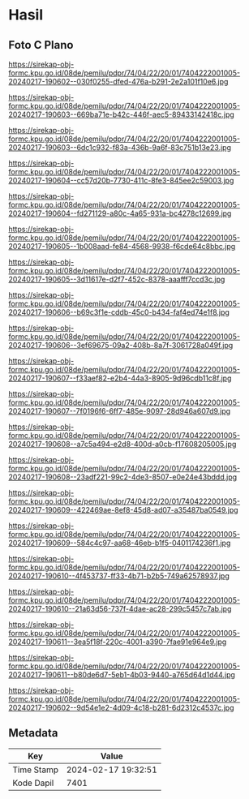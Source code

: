 # Hasil

## Foto C Plano

https://sirekap-obj-formc.kpu.go.id/08de/pemilu/pdpr/74/04/22/20/01/7404222001005-20240217-190602--030f0255-dfed-476a-b291-2e2a101f10e6.jpg

https://sirekap-obj-formc.kpu.go.id/08de/pemilu/pdpr/74/04/22/20/01/7404222001005-20240217-190603--669ba71e-b42c-446f-aec5-89433142418c.jpg

https://sirekap-obj-formc.kpu.go.id/08de/pemilu/pdpr/74/04/22/20/01/7404222001005-20240217-190603--6dc1c932-f83a-436b-9a6f-83c751b13e23.jpg

https://sirekap-obj-formc.kpu.go.id/08de/pemilu/pdpr/74/04/22/20/01/7404222001005-20240217-190604--cc57d20b-7730-411c-8fe3-845ee2c59003.jpg

https://sirekap-obj-formc.kpu.go.id/08de/pemilu/pdpr/74/04/22/20/01/7404222001005-20240217-190604--fd271129-a80c-4a65-931a-bc4278c12699.jpg

https://sirekap-obj-formc.kpu.go.id/08de/pemilu/pdpr/74/04/22/20/01/7404222001005-20240217-190605--1b008aad-fe84-4568-9938-f6cde64c8bbc.jpg

https://sirekap-obj-formc.kpu.go.id/08de/pemilu/pdpr/74/04/22/20/01/7404222001005-20240217-190605--3d11617e-d2f7-452c-8378-aaafff7ccd3c.jpg

https://sirekap-obj-formc.kpu.go.id/08de/pemilu/pdpr/74/04/22/20/01/7404222001005-20240217-190606--b69c3f1e-cddb-45c0-b434-faf4ed74e1f8.jpg

https://sirekap-obj-formc.kpu.go.id/08de/pemilu/pdpr/74/04/22/20/01/7404222001005-20240217-190606--3ef69675-09a2-408b-8a7f-3061728a049f.jpg

https://sirekap-obj-formc.kpu.go.id/08de/pemilu/pdpr/74/04/22/20/01/7404222001005-20240217-190607--f33aef82-e2b4-44a3-8905-9d96cdb11c8f.jpg

https://sirekap-obj-formc.kpu.go.id/08de/pemilu/pdpr/74/04/22/20/01/7404222001005-20240217-190607--7f0196f6-6ff7-485e-9097-28d946a607d9.jpg

https://sirekap-obj-formc.kpu.go.id/08de/pemilu/pdpr/74/04/22/20/01/7404222001005-20240217-190608--a7c5a494-e2d8-400d-a0cb-f17608205005.jpg

https://sirekap-obj-formc.kpu.go.id/08de/pemilu/pdpr/74/04/22/20/01/7404222001005-20240217-190608--23adf221-99c2-4de3-8507-e0e24e43bddd.jpg

https://sirekap-obj-formc.kpu.go.id/08de/pemilu/pdpr/74/04/22/20/01/7404222001005-20240217-190609--422469ae-8ef8-45d8-ad07-a35487ba0549.jpg

https://sirekap-obj-formc.kpu.go.id/08de/pemilu/pdpr/74/04/22/20/01/7404222001005-20240217-190609--584c4c97-aa68-46eb-b1f5-0401174236f1.jpg

https://sirekap-obj-formc.kpu.go.id/08de/pemilu/pdpr/74/04/22/20/01/7404222001005-20240217-190610--4f453737-ff33-4b71-b2b5-749a62578937.jpg

https://sirekap-obj-formc.kpu.go.id/08de/pemilu/pdpr/74/04/22/20/01/7404222001005-20240217-190610--21a63d56-737f-4dae-ac28-299c5457c7ab.jpg

https://sirekap-obj-formc.kpu.go.id/08de/pemilu/pdpr/74/04/22/20/01/7404222001005-20240217-190611--3ea5f18f-220c-4001-a390-7fae91e964e9.jpg

https://sirekap-obj-formc.kpu.go.id/08de/pemilu/pdpr/74/04/22/20/01/7404222001005-20240217-190611--b80de6d7-5eb1-4b03-9440-a765d64d1d44.jpg

https://sirekap-obj-formc.kpu.go.id/08de/pemilu/pdpr/74/04/22/20/01/7404222001005-20240217-190602--9d54e1e2-4d09-4c18-b281-6d2312c4537c.jpg


## Metadata

| Key        | Value               |
| ---------- | ------------------- |
| Time Stamp | 2024-02-17 19:32:51 |
| Kode Dapil | 7401                |



